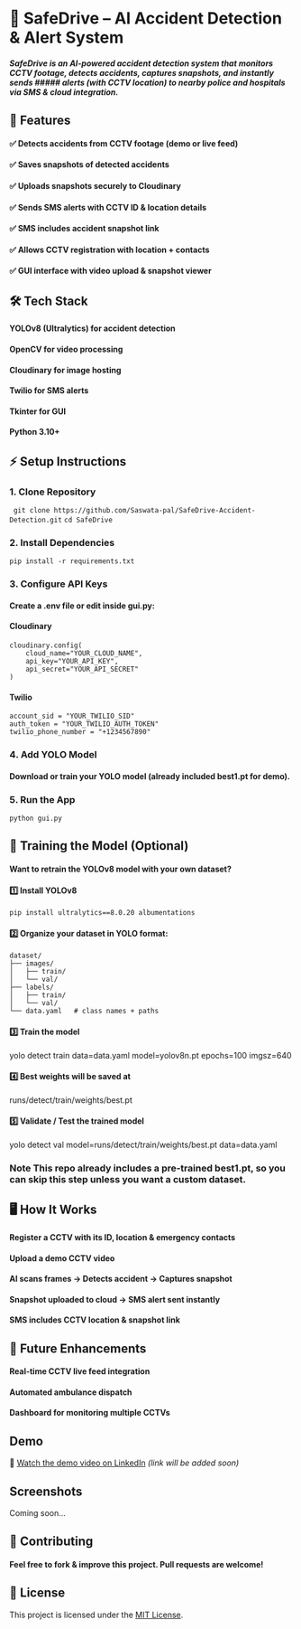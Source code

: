 # 🚦 SafeDrive – AI Accident Detection & Alert System
##### SafeDrive is an AI-powered accident detection system that monitors CCTV footage, detects accidents, captures snapshots, and instantly sends ##### alerts (with CCTV location) to nearby police and hospitals via SMS & cloud integration.

## 📸 Features
#### ✅ Detects accidents from CCTV footage (demo or live feed)
#### ✅ Saves snapshots of detected accidents
#### ✅ Uploads snapshots securely to Cloudinary
#### ✅ Sends SMS alerts with CCTV ID & location details
#### ✅ SMS includes accident snapshot link
#### ✅ Allows CCTV registration with location + contacts
#### ✅ GUI interface with video upload & snapshot viewer
 
## 🛠 Tech Stack
#### YOLOv8 (Ultralytics) for accident detection
#### OpenCV for video processing
#### Cloudinary for image hosting
#### Twilio for SMS alerts
#### Tkinter for GUI
#### Python 3.10+

## ⚡ Setup Instructions
### 1️. Clone Repository

``` git clone https://github.com/Saswata-pal/SafeDrive-Accident-Detection.git```
``` cd SafeDrive ```

### 2️. Install Dependencies

``` pip install -r requirements.txt ```

### 3️. Configure API Keys
#### Create a .env file or edit inside gui.py:

#### Cloudinary
```
cloudinary.config(
    cloud_name="YOUR_CLOUD_NAME",
    api_key="YOUR_API_KEY",
    api_secret="YOUR_API_SECRET"
)
```
#### Twilio
```
account_sid = "YOUR_TWILIO_SID"
auth_token = "YOUR_TWILIO_AUTH_TOKEN"
twilio_phone_number = "+1234567890"
```

### 4️. Add YOLO Model
#### Download or train your YOLO model (already included best1.pt for demo).

### 5️. Run the App
``` python gui.py ```

## 🔄 Training the Model (Optional)

#### Want to retrain the YOLOv8 model with your own dataset?

#### 1️⃣ Install YOLOv8
```pip install ultralytics==8.0.20 albumentations ```
#### 2️⃣ Organize your dataset in YOLO format:
```
dataset/
├── images/
│   ├── train/
│   └── val/
├── labels/
│   ├── train/
│   └── val/
└── data.yaml   # class names + paths
```

#### 3️⃣ Train the model
yolo detect train data=data.yaml model=yolov8n.pt epochs=100 imgsz=640
#### 4️⃣ Best weights will be saved at
runs/detect/train/weights/best.pt
#### 5️⃣ Validate / Test the trained model
yolo detect val model=runs/detect/train/weights/best.pt data=data.yaml

### Note This repo already includes a pre-trained best1.pt, so you can skip this step unless you want a custom dataset.



## 🖥 How It Works
#### Register a CCTV with its ID, location & emergency contacts
#### Upload a demo CCTV video
#### AI scans frames → Detects accident → Captures snapshot
#### Snapshot uploaded to cloud → SMS alert sent instantly
#### SMS includes CCTV location & snapshot link

## 🚀 Future Enhancements
#### Real-time CCTV live feed integration
#### Automated ambulance dispatch
#### Dashboard for monitoring multiple CCTVs

## Demo

🎥 [Watch the demo video on LinkedIn](#) *(link will be added soon)*

## Screenshots

Coming soon...


## 🤝 Contributing
#### Feel free to fork & improve this project. Pull requests are welcome!

  
## 📝 License  
This project is licensed under the [MIT License](LICENSE).  

